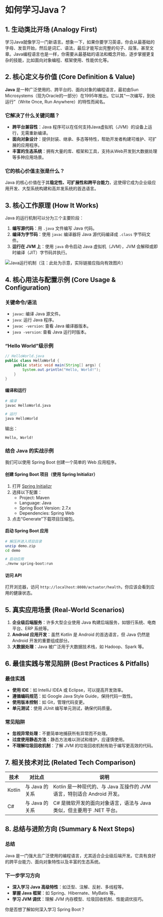 # 如何学习Java？

## 1. 生动类比开场 (Analogy First)

学习Java就像学习一门新语言。想象一下，如果你要学习英语，你会从最基础的字母、发音开始，然后是词汇、语法，最后才能写出完整的句子、段落，甚至文章。Java编程语言也是一样，你需要从最基础的语法和概念开始，逐步掌握更复杂的技能，比如面向对象编程、框架使用、性能优化等。

## 2. 核心定义与价值 (Core Definition & Value)

**Java** 是一种广泛使用的、跨平台的、面向对象的编程语言，最初由Sun Microsystems（现为Oracle的一部分）在1995年推出。它以其“一次编写，到处运行”（Write Once, Run Anywhere）的特性而闻名。

### 它解决了什么关键问题？

- **跨平台兼容性**：Java 程序可以在任何支持Java虚拟机（JVM）的设备上运行，无需重新编译。
- **面向对象设计**：提供封装、继承、多态等特性，帮助开发者构建可维护、可扩展的应用程序。
- **丰富的生态系统**：拥有大量的库、框架和工具，支持从Web开发到大数据处理等多种应用场景。

### 它的核心价值主张是什么？

Java 的核心价值在于其**稳定性、可扩展性和跨平台能力**，这使得它成为企业级应用开发、大型系统构建和高并发系统的首选语言。

## 3. 核心工作原理 (How It Works)

Java 的运行机制可以分为三个主要阶段：

1. **编写源代码**：用 `.java` 文件编写 Java 代码。
2. **编译为字节码**：使用 `javac` 编译器将 Java 源代码编译成 `.class` 字节码文件。
3. **运行在 JVM 上**：使用 `java` 命令启动 Java 虚拟机（JVM），JVM 会解释或即时编译（JIT）字节码并执行。

![Java运行机制](https://example.com/java-execution-flow.png)（注：此处为示意，实际链接应指向有效图片）

## 4. 核心用法与配置示例 (Core Usage & Configuration)

### 关键命令/语法

- `javac`: 编译 Java 源文件。
- `java`: 运行 Java 程序。
- `javac -version`: 查看 Java 编译器版本。
- `java -version`: 查看 Java 运行时版本。

### “Hello World”级示例

```java
// HelloWorld.java
public class HelloWorld {
    public static void main(String[] args) {
        System.out.println("Hello, World!");
    }
}
```

#### 编译和运行

```bash
# 编译
javac HelloWorld.java

# 运行
java HelloWorld
```

输出：
```
Hello, World!
```

### 结合 Java 的实战示例

我们可以使用 Spring Boot 创建一个简单的 Web 应用程序。

#### 创建 Spring Boot 项目（使用 Spring Initializr）

1. 打开 [Spring Initializr](https://start.spring.io/)
2. 选择以下配置：
   - Project: Maven
   - Language: Java
   - Spring Boot Version: 2.7.x
   - Dependencies: Spring Web
3. 点击“Generate”下载项目压缩包。

#### 启动 Spring Boot 应用

```bash
# 解压并进入项目目录
unzip demo.zip
cd demo

# 启动应用
./mvnw spring-boot:run
```

#### 访问 API

打开浏览器，访问 `http://localhost:8080/actuator/health`，你应该会看到应用的健康状态。

## 5. 真实应用场景 (Real-World Scenarios)

1. **企业级后端服务**：许多大型企业使用 Java 构建后端服务，如银行系统、电商平台、ERP 系统等。
2. **Android 应用开发**：虽然 Kotlin 是 Android 的首选语言，但 Java 仍然是 Android 开发的重要组成部分。
3. **大数据处理**：Java 被广泛用于大数据技术栈，如 Hadoop、Spark 等。

## 6. 最佳实践与常见陷阱 (Best Practices & Pitfalls)

### 最佳实践

- **使用 IDE**：如 IntelliJ IDEA 或 Eclipse，可以提高开发效率。
- **遵循编码规范**：如 Google Java Style Guide，保持代码一致性。
- **使用版本控制**：如 Git，管理代码变更。
- **单元测试**：使用 JUnit 编写单元测试，确保代码质量。

### 常见陷阱

- **忽视异常处理**：不要简单地捕获所有异常而不处理。
- **过度使用静态方法**：静态方法难以测试和维护，应谨慎使用。
- **不理解垃圾回收机制**：了解 JVM 的垃圾回收机制有助于编写更高效的代码。

## 7. 相关技术对比 (Related Tech Comparison)

| 技术 | 对比点 | 说明 |
|------|--------|------|
| Kotlin | 与 Java 的关系 | Kotlin 是一种现代的、与 Java 互操作的 JVM 语言，特别适合 Android 开发。 |
| C# | 与 Java 的关系 | C# 是微软开发的面向对象语言，语法与 Java 类似，但主要用于 .NET 平台。 |

## 8. 总结与进阶方向 (Summary & Next Steps)

### 总结

Java 是一门强大且广泛使用的编程语言，尤其适合企业级后端开发。它具有良好的跨平台能力、面向对象特性以及丰富的生态系统。

### 下一步学习方向

- **深入学习 Java 高级特性**：如泛型、注解、反射、多线程等。
- **掌握 Java 框架**：如 Spring、Hibernate、MyBatis 等。
- **学习 JVM 调优**：理解 JVM 内存模型、垃圾回收机制、性能调优技巧。

你是否想了解如何深入学习 Spring Boot？